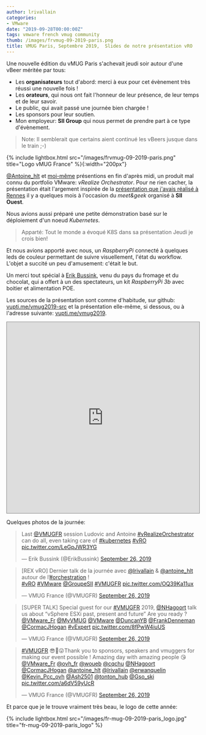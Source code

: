 ```yaml
---
author: lrivallain
categories:
- VMware
date: "2019-09-28T00:00:00Z"
tags: vmware french vmug community
thumb: /images/frvmug-09-2019-paris.png
title: VMUG Paris, Septembre 2019,  Slides de notre présentation vRO
---
```


Une nouvelle édition du vMUG Paris s'achevait jeudi soir autour d'une vBeer méritée par tous:

* Les **organisateurs** tout d'abord: merci à eux pour cet évènement très réussi une nouvelle fois !
* Les **orateurs**, qui nous ont fait l'honneur de leur présence, de leur temps et de leur savoir.
* Le public, qui avait passé une journée bien chargée !
* Les sponsors pour leur soutien.
* Mon employeur: **SII Group** qui nous permet de prendre part à ce type d'évènement.

> Note: Il semblerait que certains aient continué les vBeers jusque dans le train ;-)

{% include lightbox.html src="/images/frvmug-09-2019-paris.png" title="Logo vMUG France" %}{:width="200px"}

[@Antoine_hlt](/about/#aharlaut) et [moi-même](/about/#lrivallain) présentions en fin d'après midi, un produit mal connu du portfolio VMware: *vRealize Orchestrator*. Pour ne rien cacher, la présentation était l'argement inspirée de la [présentation que j'avais réalisé à Rennes](/2019/03/08/vmug-france-meetandgeek-rennes-bilan/) il y a quelques mois à l'occasion du *meet&geek* organisé à **SII Ouest**.

Nous avions aussi préparé une petite démonstration basé sur le déploiement d'un noeud *Kubernetes*.

>Apparté: Tout le monde a évoqué K8S dans sa présentation Jeudi je crois bien!

Et nous avions apporté avec nous, un *RaspberryPi* connecté à quelques leds de couleur permettant de suivre visuellement, l'état du workflow. L'objet a succité un peu d'amusement: c'était le but.

Un merci tout spécial à [Erik Bussink](https://twitter.com/ErikBussink), venu du pays du fromage et du chocolat, qui a offert à un des spectateurs, un kit *RaspberryPi 3b* avec boitier et alimentation POE.

Les sources de la présentation sont comme d'habitude, sur github: [vupti.me/vmug2019-src](https://vupti.me/vmug2019-src) et la présentation elle-même, si dessous, ou à l'adresse suivante: [vupti.me/vmug2019](https://vupti.me/vmug2019).

<div>
  <iframe width="100%" height="500" src="https://vupti.me/vmug2019" style="border: 1px solid grey;"></iframe>
</div>

Quelques photos de la journée:

<blockquote class="twitter-tweet"><p lang="en" dir="ltr">Last <a href="https://twitter.com/VMUGFR?ref_src=twsrc%5Etfw">@VMUGFR</a> session Ludovic and Antoine <a href="https://twitter.com/hashtag/vRealizeOrchestrator?src=hash&amp;ref_src=twsrc%5Etfw">#vRealizeOrchestrator</a> can do all, even taking care of <a href="https://twitter.com/hashtag/kubernetes?src=hash&amp;ref_src=twsrc%5Etfw">#kubernetes</a> <a href="https://twitter.com/hashtag/vRO?src=hash&amp;ref_src=twsrc%5Etfw">#vRO</a> <a href="https://t.co/LeGpJWR3YG">pic.twitter.com/LeGpJWR3YG</a></p>&mdash; Erik Bussink (@ErikBussink) <a href="https://twitter.com/ErikBussink/status/1177218278101606401?ref_src=twsrc%5Etfw">September 26, 2019</a></blockquote> <script async src="https://platform.twitter.com/widgets.js" charset="utf-8"></script> 

<blockquote class="twitter-tweet"><p lang="fr" dir="ltr">[REX vRO] Dernier talk de la journée avec <a href="https://twitter.com/lrivallain?ref_src=twsrc%5Etfw">@lrivallain</a> &amp; <a href="https://twitter.com/antoine_hlt?ref_src=twsrc%5Etfw">@antoine_hlt</a> autour de l’<a href="https://twitter.com/hashtag/orchestration?src=hash&amp;ref_src=twsrc%5Etfw">#orchestration</a> !<br> <a href="https://twitter.com/hashtag/vRO?src=hash&amp;ref_src=twsrc%5Etfw">#vRO</a> <a href="https://twitter.com/hashtag/VMware?src=hash&amp;ref_src=twsrc%5Etfw">#VMware</a> <a href="https://twitter.com/GroupeSII?ref_src=twsrc%5Etfw">@GroupeSII</a> <a href="https://twitter.com/hashtag/VMUGFR?src=hash&amp;ref_src=twsrc%5Etfw">#VMUGFR</a> <a href="https://t.co/OQ39Ka11ux">pic.twitter.com/OQ39Ka11ux</a></p>&mdash; VMUG France (@VMUGFR) <a href="https://twitter.com/VMUGFR/status/1177225744046526464?ref_src=twsrc%5Etfw">September 26, 2019</a></blockquote> <script async src="https://platform.twitter.com/widgets.js" charset="utf-8"></script>

<blockquote class="twitter-tweet"><p lang="en" dir="ltr">[SUPER TALK] Special guest for our <a href="https://twitter.com/hashtag/VMUGFR?src=hash&amp;ref_src=twsrc%5Etfw">#VMUGFR</a> 2019, <a href="https://twitter.com/NHagoort?ref_src=twsrc%5Etfw">@NHagoort</a> talk us about “vSphere ESXi past, present and future” Are you ready ? <a href="https://twitter.com/VMware_Fr?ref_src=twsrc%5Etfw">@VMware_Fr</a> <a href="https://twitter.com/MyVMUG?ref_src=twsrc%5Etfw">@MyVMUG</a> <a href="https://twitter.com/VMware?ref_src=twsrc%5Etfw">@VMware</a> <a href="https://twitter.com/DuncanYB?ref_src=twsrc%5Etfw">@DuncanYB</a> <a href="https://twitter.com/FrankDenneman?ref_src=twsrc%5Etfw">@FrankDenneman</a> <a href="https://twitter.com/CormacJHogan?ref_src=twsrc%5Etfw">@CormacJHogan</a> <a href="https://twitter.com/hashtag/vExpert?src=hash&amp;ref_src=twsrc%5Etfw">#vExpert</a> <a href="https://t.co/8fPwW4iuUS">pic.twitter.com/8fPwW4iuUS</a></p>&mdash; VMUG France (@VMUGFR) <a href="https://twitter.com/VMUGFR/status/1177148685031002112?ref_src=twsrc%5Etfw">September 26, 2019</a></blockquote> <script async src="https://platform.twitter.com/widgets.js" charset="utf-8"></script> 

<blockquote class="twitter-tweet"><p lang="en" dir="ltr"><a href="https://twitter.com/hashtag/VMUGFR?src=hash&amp;ref_src=twsrc%5Etfw">#VMUGFR</a> 😎🤟😜Thank you to sponsors, speakers and vmuggers for making our event possible ! Amazing day with amazing people 😘<a href="https://twitter.com/VMware_Fr?ref_src=twsrc%5Etfw">@VMware_Fr</a> <a href="https://twitter.com/ovh_fr?ref_src=twsrc%5Etfw">@ovh_fr</a> <a href="https://twitter.com/woueb?ref_src=twsrc%5Etfw">@woueb</a> <a href="https://twitter.com/cqchu?ref_src=twsrc%5Etfw">@cqchu</a> <a href="https://twitter.com/NHagoort?ref_src=twsrc%5Etfw">@NHagoort</a> <a href="https://twitter.com/CormacJHogan?ref_src=twsrc%5Etfw">@CormacJHogan</a> <a href="https://twitter.com/antoine_hlt?ref_src=twsrc%5Etfw">@antoine_hlt</a> <a href="https://twitter.com/lrivallain?ref_src=twsrc%5Etfw">@lrivallain</a> <a href="https://twitter.com/erwanquelin?ref_src=twsrc%5Etfw">@erwanquelin</a> <a href="https://twitter.com/Kevin_Pcc_ovh?ref_src=twsrc%5Etfw">@Kevin_Pcc_ovh</a> <a href="https://twitter.com/Ash2501?ref_src=twsrc%5Etfw">@Ash2501</a> <a href="https://twitter.com/tonton_hub?ref_src=twsrc%5Etfw">@tonton_hub</a> <a href="https://twitter.com/Gso_ski?ref_src=twsrc%5Etfw">@Gso_ski</a> <a href="https://t.co/a6dV59yUcR">pic.twitter.com/a6dV59yUcR</a></p>&mdash; VMUG France (@VMUGFR) <a href="https://twitter.com/VMUGFR/status/1177250467535040512?ref_src=twsrc%5Etfw">September 26, 2019</a></blockquote> <script async src="https://platform.twitter.com/widgets.js" charset="utf-8"></script>

Et parce que je le trouve vraiment très beau, le logo de cette année:

{% include lightbox.html src="/images/fr-mug-09-2019-paris_logo.jpg" title="fr-mug-09-2019-paris_logo" %}